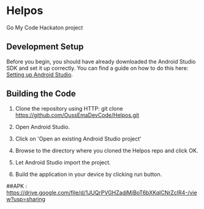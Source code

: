 # Helpos
Go My Code Hackaton project

## Development Setup

Before you begin, you should have already downloaded the Android Studio SDK and set it up correctly. You can find a guide on how to do this here: [Setting up Android Studio](http://developer.android.com/sdk/installing/index.html?pkg=studio).

## Building the Code

1. Clone the repository using HTTP: git clone https://github.com/OussEmaDevCode/Helpos.git

2. Open Android Studio.

3. Click on 'Open an existing Android Studio project'

4. Browse to the directory where you cloned the Helpos repo and click OK.

5. Let Android Studio import the project.

6. Build the application in your device by clicking run button.

##APK :
https://drive.google.com/file/d/1JUQrPVGHZadjMiBoT6bXKqlCNrZclR4-/view?usp=sharing
